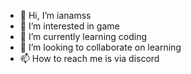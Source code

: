 - 👋 Hi, I’m ianamss
- 👀 I’m interested in game     
- 🌱 I’m currently learning coding
- 💞️ I’m looking to collaborate on learning
- 📫 How to reach me is via discord

